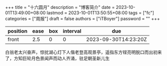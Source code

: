 +++
title = "十六圆月"
description = "博客简介"
date = 2023-10-01T13:49:00+08:00
lastmod = 2023-10-01T13:50:55+08:00
tags = ["fc"]
categories = ["周报"]
draft = false
authors = ["iTBoyer"]
password = ""
+++

| position | ease | box | interval | due                  |
|----------|------|-----|----------|----------------------|
| front    | 2.5  | 0   | 0        | 2023-09-30T14:23:20Z |

白翁老太兴奋声，惊扰湖心灯下人偕老登高观景亭，遥指东方锃亮明脱口而出初来了，方知巨轮月色景闻声而动人齐涌，驻足朝圣新儿生 

